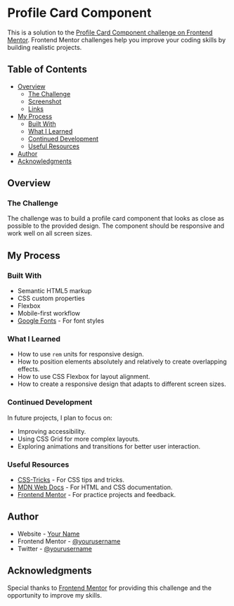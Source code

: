 # Profile Card Component

This is a solution to the [Profile Card Component challenge on Frontend Mentor](https://www.frontendmentor.io/challenges/profile-card-component-cfArpWshJ). Frontend Mentor challenges help you improve your coding skills by building realistic projects.

## Table of Contents

- [Overview](#overview)
  - [The Challenge](#the-challenge)
  - [Screenshot](#screenshot)
  - [Links](#links)
- [My Process](#my-process)
  - [Built With](#built-with)
  - [What I Learned](#what-i-learned)
  - [Continued Development](#continued-development)
  - [Useful Resources](#useful-resources)
- [Author](#author)
- [Acknowledgments](#acknowledgments)

## Overview

### The Challenge

The challenge was to build a profile card component that looks as close as possible to the provided design. The component should be responsive and work well on all screen sizes.

## My Process

### Built With

- Semantic HTML5 markup
- CSS custom properties
- Flexbox
- Mobile-first workflow
- [Google Fonts](https://fonts.google.com/) - For font styles

### What I Learned

- How to use `rem` units for responsive design.
- How to position elements absolutely and relatively to create overlapping effects.
- How to use CSS Flexbox for layout alignment.
- How to create a responsive design that adapts to different screen sizes.

### Continued Development

In future projects, I plan to focus on:
- Improving accessibility.
- Using CSS Grid for more complex layouts.
- Exploring animations and transitions for better user interaction.

### Useful Resources

- [CSS-Tricks](https://css-tricks.com/) - For CSS tips and tricks.
- [MDN Web Docs](https://developer.mozilla.org/) - For HTML and CSS documentation.
- [Frontend Mentor](https://www.frontendmentor.io/) - For practice projects and feedback.

## Author

- Website - [Your Name](https://www.yourwebsite.com)
- Frontend Mentor - [@yourusername](https://www.frontendmentor.io/profile/yourusername)
- Twitter - [@yourusername](https://www.twitter.com/yourusername)

## Acknowledgments

Special thanks to [Frontend Mentor](https://www.frontendmentor.io/) for providing this challenge and the opportunity to improve my skills.
